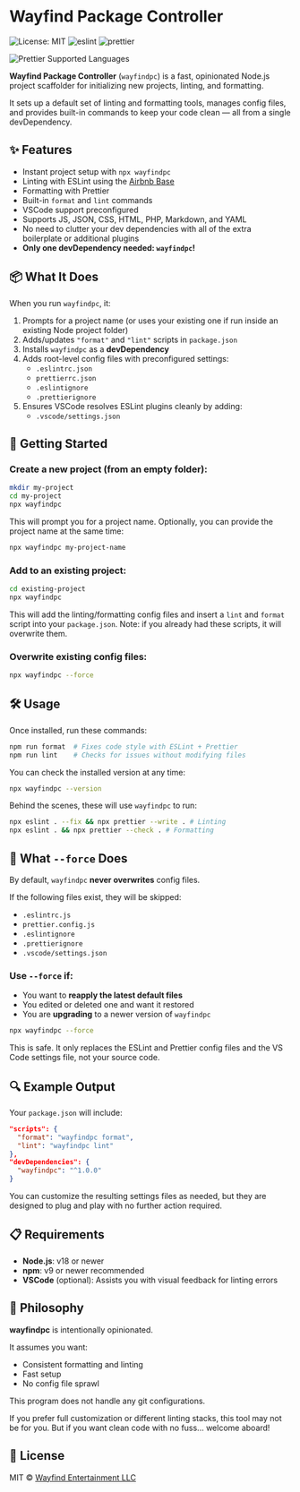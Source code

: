 # Wayfind Package Controller

![License: MIT](https://img.shields.io/badge/License-MIT-blue.svg)
![eslint](https://img.shields.io/badge/Style-ESLint-4B32C3.svg)
![prettier](https://img.shields.io/badge/Format-Prettier-ff69b4.svg)

![Prettier Supported Languages](https://img.shields.io/badge/formats-JS%2C%20JSON%2C%20CSS%2C%20HTML%2C%20PHP%2C%20MD%2C%20YAML-blue?label=Prettier%20Support)


**Wayfind Package Controller** (`wayfindpc`) is a fast, opinionated Node.js project scaffolder for
initializing new projects, linting, and formatting.

It sets up a default set of linting and formatting tools, manages config files, and provides
built-in commands to keep your code clean — all from a single devDependency.

## ✨ Features

- Instant project setup with `npx wayfindpc`
- Linting with ESLint using the [Airbnb Base](https://github.com/airbnb/javascript)
- Formatting with Prettier
- Built-in `format` and `lint` commands
- VSCode support preconfigured
- Supports JS, JSON, CSS, HTML, PHP, Markdown, and YAML
- No need to clutter your dev dependencies with all of the extra boilerplate or additional plugins
- **Only one devDependency needed: `wayfindpc`!**

## 📦 What It Does

When you run `wayfindpc`, it:

1. Prompts for a project name (or uses your existing one if run inside an existing Node project
   folder)
2. Adds/updates `"format"` and `"lint"` scripts in `package.json`
3. Installs `wayfindpc` as a **devDependency**
4. Adds root-level config files with preconfigured settings:
    - `.eslintrc.json`
    - `prettierrc.json`
    - `.eslintignore`
    - `.prettierignore`
5. Ensures VSCode resolves ESLint plugins cleanly by adding:
    - `.vscode/settings.json`

## 🚀 Getting Started

### Create a new project (from an empty folder):

```bash
mkdir my-project
cd my-project
npx wayfindpc
```

This will prompt you for a project name. Optionally, you can provide the project name at the same
time:

```bash
npx wayfindpc my-project-name
```

### Add to an existing project:

```bash
cd existing-project
npx wayfindpc
```

This will add the linting/formatting config files and insert a `lint` and `format` script into your
`package.json`. Note: if you already had these scripts, it will overwrite them.

### Overwrite existing config files:

```bash
npx wayfindpc --force
```

## 🛠 Usage

Once installed, run these commands:

```bash
npm run format  # Fixes code style with ESLint + Prettier
npm run lint    # Checks for issues without modifying files
```

You can check the installed version at any time:

```bash
npx wayfindpc --version
```

Behind the scenes, these will use `wayfindpc` to run:

```bash
npx eslint . --fix && npx prettier --write . # Linting
npx eslint . && npx prettier --check . # Formatting
```

## 🧨 What `--force` Does

By default, `wayfindpc` **never overwrites** config files.

If the following files exist, they will be skipped:

- `.eslintrc.js`
- `prettier.config.js`
- `.eslintignore`
- `.prettierignore`
- `.vscode/settings.json`

### Use `--force` if:

- You want to **reapply the latest default files**
- You edited or deleted one and want it restored
- You are **upgrading** to a newer version of `wayfindpc`

```bash
npx wayfindpc --force
```

This is safe. It only replaces the ESLint and Prettier config files and the VS Code settings file,
not your source code.

## 🔍 Example Output

Your `package.json` will include:

```json
"scripts": {
  "format": "wayfindpc format",
  "lint": "wayfindpc lint"
},
"devDependencies": {
  "wayfindpc": "^1.0.0"
}
```

You can customize the resulting settings files as needed, but they are designed to plug and play
with no further action required.

## 📋 Requirements

- **Node.js**: v18 or newer
- **npm**: v9 or newer recommended
- **VSCode** (optional): Assists you with visual feedback for linting errors

## 🧠 Philosophy

**wayfindpc** is intentionally opinionated.

It assumes you want:

- Consistent formatting and linting
- Fast setup
- No config file sprawl

This program does not handle any git configurations.

If you prefer full customization or different linting stacks, this tool may not be for you. But if
you want clean code with no fuss... welcome aboard!

## 📜 License

MIT © [Wayfind Entertainment LLC](https://wayfindminecraft.com)
